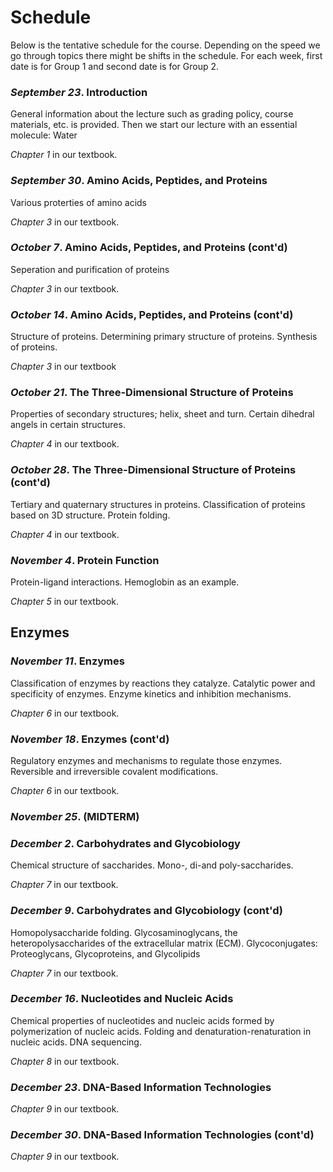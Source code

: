 # Schedule

Below is the tentative schedule for the course. Depending on the speed we go through topics there might be shifts in the schedule. For each week, first date is for Group 1 and second date is for Group 2.

### *September 23*. Introduction

General information about the lecture such as grading policy, course materials, etc. is provided. Then we start our lecture with an essential molecule: Water

*Chapter 1* in our textbook.

### *September 30*. Amino Acids, Peptides, and Proteins

Various proterties of amino acids

*Chapter 3* in our textbook.

### *October 7*. Amino Acids, Peptides, and Proteins (cont'd)

Seperation and purification of proteins

*Chapter 3* in our textbook.

### *October 14*. Amino Acids, Peptides, and Proteins (cont'd)

Structure of proteins. Determining primary structure of proteins. Synthesis of proteins.

*Chapter 3* in our textbook

### *October 21*. The Three-Dimensional Structure of Proteins

Properties of secondary structures; helix, sheet and turn. Certain dihedral angels in certain structures. 

*Chapter 4* in our textbook.

### *October 28*. The Three-Dimensional Structure of Proteins (cont'd)

Tertiary and quaternary structures in proteins. Classification of proteins based on 3D structure. Protein folding. 

*Chapter 4* in our textbook.

### *November 4*. Protein Function

Protein-ligand interactions. Hemoglobin as an example.

*Chapter 5* in our textbook.

## Enzymes

### *November 11*. Enzymes

Classification of enzymes by reactions they catalyze. Catalytic power and specificity of enzymes. Enzyme kinetics and inhibition mechanisms.

*Chapter 6* in our textbook.

### *November 18*. Enzymes (cont'd)

Regulatory enzymes and mechanisms to regulate those enzymes. Reversible and irreversible covalent modifications.

*Chapter 6* in our textbook.

### *November 25*. (MIDTERM)


### *December 2*. Carbohydrates and Glycobiology

Chemical structure of saccharides. Mono-, di-and poly-saccharides.

*Chapter 7* in our textbook.

### *December 9*. Carbohydrates and Glycobiology (cont'd)

Homopolysaccharide folding. Glycosaminoglycans, the heteropolysaccharides of the extracellular matrix (ECM). Glycoconjugates: Proteoglycans, Glycoproteins, and Glycolipids

*Chapter 7* in our textbook.

### *December 16*. Nucleotides and Nucleic Acids

Chemical properties of nucleotides and nucleic acids formed by polymerization of nucleic acids. Folding and denaturation-renaturation in nucleic acids. DNA sequencing.

*Chapter 8* in our textbook.

### *December 23*. DNA-Based Information Technologies

*Chapter 9* in our textbook.

### *December 30*. DNA-Based Information Technologies (cont'd)

*Chapter 9* in our textbook.






